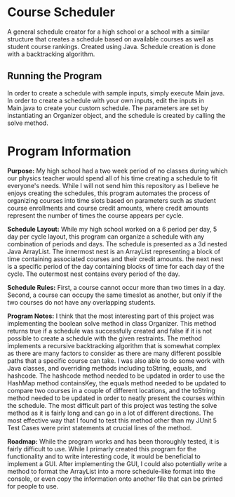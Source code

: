 # Course Scheduler
A general schedule creator for a high school or a school with a similar structure that creates a schedule based on available courses as well as student course rankings. Created using Java. Schedule creation is done with a backtracking algorithm.

## Running the Program
In order to create a schedule with sample inputs, simply execute Main.java. In order to create a schedule with your own inputs, edit the inputs in Main.java to create your custom schedule. The parameters are set by instantiating an Organizer object, and the schedule is created by calling the solve method. 

# Program Information
**Purpose:**
My high school had a two week period of no classes during which our physics teacher would spend all of his time creating a schedule to fit everyone's needs. While I will not send him this repository as I believe he enjoys creating the schedules, this program automates the process of organizing courses into time slots based on parameters such as student course enrollments and course credit amounts, where credit amounts represent the number of times the course appears per cycle.

**Schedule Layout:**
While my high school worked on a 6 period per day, 5 day per cycle layout, this program can organize a schedule with any combination of periods and days. The schedule is presented as a 3d nested Java ArrayList. The innermost nest is an ArrayList representing a block of time containing associated courses and their credit amounts. the next nest is a specific period of the day containing blocks of time for each day of the cycle. The outermost nest contains every period of the day. 

**Schedule Rules:**
First, a course cannot occur more than two times in a day. Second, a course can occupy the same timeslot as another, but only if the two courses do not have any overlapping students.

**Program Notes:**
I think that the most interesting part of this project was implementing the boolean solve method in class Organizer. This method returns true if a schedule was successfully created and false if it is not possible to create a schedule with the given restraints. The method implements a recursive backtracking algorithm that is somewhat complex as there are many factors to consider as there are many different possible paths that a specific course can take. I was also able to do some work with Java classes, and overriding methods including toString, equals, and hashcode. The hashcode method needed to be updated in order to use the HashMap method containsKey, the equals method needed to be updated to compare two courses in a couple of different locations, and the toString method needed to be updated in order to neatly present the courses within the schedule. The most difficult part of this project was testing the solve method as it is fairly long and can go in a lot of different directions. The most effective way that I found to test this method other than my JUnit 5 Test Cases were print statements at crucial lines of the method.

**Roadmap:**
While the program works and has been thoroughly tested, it is fairly difficult to use. While I primarly created this program for the functionality and to write interesting code, it would be beneficial to implement a GUI. After implementing the GUI, I could also potentially write a method to format the ArrayList into a more schedule-like format into the console, or even copy the information onto another file that can be printed for people to use. 

